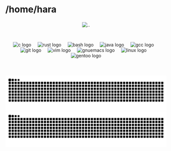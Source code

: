 <h1 align="left">/home/hara</h1>


###

<p align="center">
  <img src="https://media0.giphy.com/media/v1.Y2lkPTc5MGI3NjExeGlnYjZnbDJzd3ljbGNicnlxZ2l6MW9jenlxYjN0YXN4Zm03Mnd4dCZlcD12MV9pbnRlcm5hbF9naWZfYnlfaWQmY3Q9Zw/DKBNw2vrTdzANEV5ec/giphy.gif" 
       alt=".." 
       />
</p>

<br clear="both">

<p align="center">
<div align="center">
  <img src="https://skillicons.dev/icons?i=c" height="30" alt="c logo"  />
  <img width="12" />
  <img src="https://cdn.jsdelivr.net/gh/devicons/devicon/icons/rust/rust-original.svg" height="30" alt="rust logo"  />
  <img width="12" />
  <img src="https://cdn.jsdelivr.net/gh/devicons/devicon/icons/bash/bash-original.svg" height="30" alt="bash logo"  />
  <img width="12" />
  <img src="https://cdn.jsdelivr.net/gh/devicons/devicon/icons/java/java-original.svg" height="30" alt="java logo"  />
  <img width="12" />
  <img src="https://cdn.jsdelivr.net/gh/devicons/devicon/icons/gcc/gcc-original.svg" height="30" alt="gcc logo"  />
  <img width="12" />
  <img src="https://cdn.jsdelivr.net/gh/devicons/devicon/icons/git/git-original.svg" height="30" alt="git logo"  />
  <img width="12" />
  <img src="https://cdn.jsdelivr.net/gh/devicons/devicon/icons/vim/vim-original.svg" height="30" alt="vim logo"  />
  <img width="12" />
  <img src="https://skillicons.dev/icons?i=emacs" height="30" alt="gnuemacs logo"  />
  <img width="12" />
  <img src="https://cdn.jsdelivr.net/gh/devicons/devicon/icons/linux/linux-original.svg" height="30" alt="linux logo"  />
  <img width="12" />
  <img src="https://cdn.jsdelivr.net/gh/devicons/devicon/icons/gentoo/gentoo-plain.svg" height="30" alt="gentoo logo"  />
</div>
</p>

<br/>

###

![fuck this light snake](https://raw.githubusercontent.com/strict1parents/strict1parents/output/snake.svg#gh-light-mode-only)
![fuck this dark snake](https://raw.githubusercontent.com/strict1parents/strict1parents/output/snake-dark.svg#gh-dark-mode-only)


###
<!---
strict1parents/strict1parents is a ✨ special ✨ repository because its `README.md` (this file) appears on your GitHub profile.
You can click the Preview link to take a look at your changes.
--->

